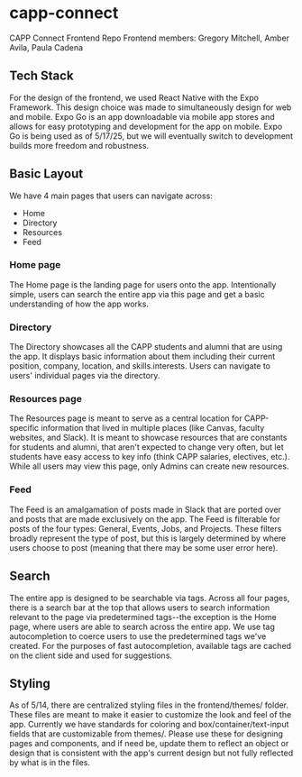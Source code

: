 # capp-connect
CAPP Connect Frontend Repo
Frontend members: Gregory Mitchell, Amber Avila, Paula Cadena

## Tech Stack
For the design of the frontend, we used React Native with the Expo Framework. This design choice was made to simultaneously design for web and mobile. Expo Go is an app downloadable via mobile app stores and allows for easy prototyping and development for the app on mobile. Expo Go is being used as of 5/17/25, but we will eventually switch to development builds more freedom and robustness.

## Basic Layout
We have 4 main pages that users can navigate across:
- Home
- Directory
- Resources
- Feed

### Home page
The Home page is the landing page for users onto the app. Intentionally simple, users can search the entire app via this page and get a basic understanding of how the app works.

### Directory
The Directory showcases all the CAPP students and alumni that are using the app. It displays basic information about them including their current position, company, location, and skills.interests. Users can navigate to users' individual pages via the directory.

### Resources page
The Resources page is meant to serve as a central location for CAPP-specific information that lived in multiple places (like Canvas, faculty websites, and Slack). It is meant to showcase resources that are constants for students and alumni, that aren't expected to change very often, but let students have easy access to key info (think CAPP salaries, electives, etc.). While all users may view this page, only Admins can create new resources.

### Feed
The Feed is an amalgamation of posts made in Slack that are ported over and posts that are made exclusively on the app. The Feed is filterable for posts of the four types: General, Events, Jobs, and Projects. These filters broadly represent the type of post, but this is largely determined by where users choose to post (meaning that there may be some user error here).

## Search
The entire app is designed to be searchable via tags. Across all four pages, there is a search bar at the top that allows users to search information relevant to the page via predetermined tags--the exception is the Home page, where users are able to search across the entire app. We use tag autocompletion to coerce users to use the predetermined tags we've created. For the purposes of fast autocompletion, available tags are cached on the client side and used for suggestions.

## Styling
As of 5/14, there are centralized styling files in the frontend/themes/ folder. These files are meant to make it easier to customize the look and feel of the app. Currently we have standards for coloring and box/container/text-input fields that are customizable from themes/. Please use these for designing pages and components, and if need be, update them to reflect an object or design that is consistent with the app's current design but not fully reflected by what is in the files.

